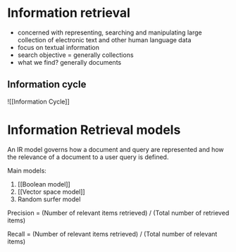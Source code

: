 
# Information retrieval
- concerned with representing, searching and manipulating large collection of electronic text and other human language data
- focus on textual information
- search objective = generally collections
- what we find? generally documents

## Information cycle

![[Information Cycle]]

# Information Retrieval models
An IR model governs how a document and query are represented and how the relevance of a document to a user query is defined.

Main models:
1. [[Boolean model]]
2. [[Vector space model]]
3. Random surfer model

Precision = (Number of relevant items retrieved) / (Total number of retrieved items)

Recall = (Number of relevant items retrieved) / (Total number of relevant items)